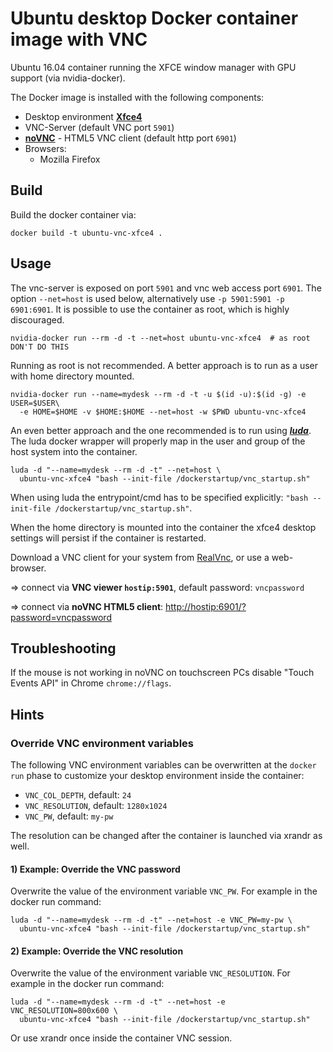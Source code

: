 # Ubuntu desktop Docker container image with VNC

Ubuntu 16.04 container running the XFCE window manager with GPU support
(via nvidia-docker).

The Docker image is installed with the following components:

* Desktop environment [**Xfce4**](http://www.xfce.org)
* VNC-Server (default VNC port `5901`)
* [**noVNC**](https://github.com/kanaka/noVNC) - HTML5 VNC client (default http port `6901`)
* Browsers:
  * Mozilla Firefox

## Build
Build the docker container via:

    docker build -t ubuntu-vnc-xfce4 .

## Usage
The vnc-server is exposed on port `5901` and vnc web access port `6901`. The
option ```--net=host``` is used below, alternatively use
```-p 5901:5901 -p 6901:6901```. It is possible to use the container as root,
which is highly discouraged.

    nvidia-docker run --rm -d -t --net=host ubuntu-vnc-xfce4  # as root DON'T DO THIS

Running as root is not recommended. A better approach is to run as a user with
home directory mounted.

    nvidia-docker run --name=mydesk --rm -d -t -u $(id -u):$(id -g) -e USER=$USER\
      -e HOME=$HOME -v $HOME:$HOME --net=host -w $PWD ubuntu-vnc-xfce4

An even better approach and the one recommended is to run using
[***luda***](https://github.com/ryanolson/luda). The luda docker wrapper will
properly map in the user and group of the host system into the container.

    luda -d "--name=mydesk --rm -d -t" --net=host \
      ubuntu-vnc-xfce4 "bash --init-file /dockerstartup/vnc_startup.sh"

When using luda the entrypoint/cmd has to be specified explicitly:
```"bash --init-file /dockerstartup/vnc_startup.sh"```.

When the home directory is mounted into the container the xfce4 desktop settings
will persist if the container is restarted.

Download a VNC client for your system from
[RealVnc](https://www.realvnc.com/download/viewer/), or use a web-browser.

=> connect via __VNC viewer `hostip:5901`__, default password: `vncpassword`

=> connect via __noVNC HTML5 client__: [http://hostip:6901/?password=vncpassword]()


## Troubleshooting
If the mouse is not working in noVNC on touchscreen PCs disable "Touch Events
API" in Chrome ```chrome://flags```.

## Hints

### Override VNC environment variables
The following VNC environment variables can be overwritten at the `docker run`
phase to customize your desktop environment inside the container:
* `VNC_COL_DEPTH`, default: `24`
* `VNC_RESOLUTION`, default: `1280x1024`
* `VNC_PW`, default: `my-pw`

The resolution can be changed after the container is launched via xrandr as well.

#### 1) Example: Override the VNC password
Overwrite the value of the environment variable `VNC_PW`. For example in
the docker run command:

    luda -d "--name=mydesk --rm -d -t" --net=host -e VNC_PW=my-pw \
      ubuntu-vnc-xfce4 "bash --init-file /dockerstartup/vnc_startup.sh"

#### 2) Example: Override the VNC resolution
Overwrite the value of the environment variable `VNC_RESOLUTION`. For
example in the docker run command:

    luda -d "--name=mydesk --rm -d -t" --net=host -e VNC_RESOLUTION=800x600 \
      ubuntu-vnc-xfce4 "bash --init-file /dockerstartup/vnc_startup.sh"

Or use xrandr once inside the container VNC session.


